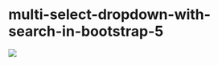 # multi-select-dropdown-with-search-in-bootstrap-5

<img src="https://github.com/haidarontor/multi-select-dropdown-with-search-in-bootstrap-5/blob/main/pictureone.png" />
